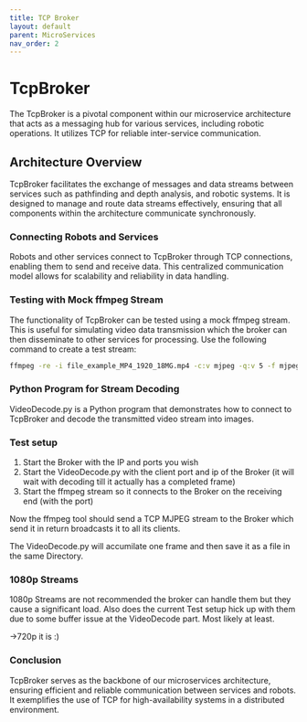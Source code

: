 ```yaml
---
title: TCP Broker
layout: default
parent: MicroServices
nav_order: 2
---
```


# TcpBroker

The TcpBroker is a pivotal component within our microservice architecture that acts as a messaging hub for various services, including robotic operations. It utilizes TCP for reliable inter-service communication.

## Architecture Overview

TcpBroker facilitates the exchange of messages and data streams between services such as pathfinding and depth analysis, and robotic systems. It is designed to manage and route data streams effectively, ensuring that all components within the architecture communicate synchronously.

### Connecting Robots and Services

Robots and other services connect to TcpBroker through TCP connections, enabling them to send and receive data. This centralized communication model allows for scalability and reliability in data handling.

### Testing with Mock ffmpeg Stream

The functionality of TcpBroker can be tested using a mock ffmpeg stream. This is useful for simulating video data transmission which the broker can then disseminate to other services for processing. Use the following command to create a test stream:

```bash
ffmpeg -re -i file_example_MP4_1920_18MG.mp4 -c:v mjpeg -q:v 5 -f mjpeg tcp://0.0.0.0:12345
```

### Python Program for Stream Decoding

VideoDecode.py is a Python program that demonstrates how to connect to TcpBroker and decode the transmitted video stream into images.

### Test setup

1. Start the Broker with the IP and ports you wish
2. Start the VideoDecode.py with the client port and ip of the Broker (it will wait with decoding till it actually has a completed frame)
3. Start the ffmpeg stream so it connects to the Broker on the receiving end (with the port)

Now the ffmpeg tool should send a TCP MJPEG stream to the Broker which send it in return broadcasts it to all its clients. 

The VideoDecode.py will accumilate one frame and then save it as a file in the same Directory.

### 1080p Streams

1080p Streams are not recommended the broker can handle them but they cause a significant load. Also does the current Test setup hick up with them due to some buffer issue at the VideoDecode part. Most likely at least.

->720p it is :)

### Conclusion

TcpBroker serves as the backbone of our microservices architecture, ensuring efficient and reliable communication between services and robots. It exemplifies the use of TCP for high-availability systems in a distributed environment.
